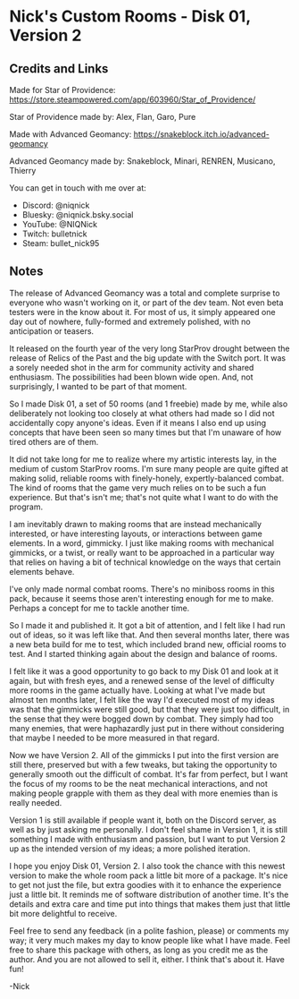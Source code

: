 Nick's Custom Rooms - Disk 01, Version 2
========================================

Credits and Links
-----------------

Made for Star of Providence:
https://store.steampowered.com/app/603960/Star_of_Providence/

Star of Providence made by:
Alex, Flan, Garo, Pure

Made with Advanced Geomancy:
https://snakeblock.itch.io/advanced-geomancy

Advanced Geomancy made by:
Snakeblock, Minari, RENREN, Musicano, Thierry

You can get in touch with me over at:
- Discord: @niqnick
- Bluesky: @niqnick.bsky.social
- YouTube: @NIQNick
- Twitch:   bulletnick
- Steam:    bullet_nick95

Notes
-----

The release of Advanced Geomancy was a total
and complete surprise to everyone who wasn't
working on it, or part of the dev team. Not
even beta testers were in the know about it.
For most of us, it simply appeared one day
out of nowhere, fully-formed and extremely
polished, with no anticipation or teasers.

It released on the fourth year of the very
long StarProv drought between the release of
Relics of the Past and the big update with
the Switch port. It was a sorely needed shot
in the arm for community activity and shared
enthusiasm. The possibilities had been blown
wide open. And, not surprisingly, I wanted
to be part of that moment.

So I made Disk 01, a set of 50 rooms (and 1
freebie) made by me, while also deliberately
not looking too closely at what others had
made so I did not accidentally copy anyone's
ideas. Even if it means I also end up using
concepts that have been seen so many times
but that I'm unaware of how tired others are
of them.

It did not take long for me to realize where
my artistic interests lay, in the medium of
custom StarProv rooms. I'm sure many people
are quite gifted at making solid, reliable
rooms with finely-honely, expertly-balanced
combat. The kind of rooms that the game very
much relies on to be such a fun experience.
But that's isn't me; that's not quite what I
want to do with the program.

I am inevitably drawn to making rooms that
are instead mechanically interested, or have
interesting layouts, or interactions between
game elements. In a word, gimmicky. I just
like making rooms with mechanical gimmicks,
or a twist, or really want to be approached
in a particular way that relies on having a
bit of technical knowledge on the ways that
certain elements behave.

I've only made normal combat rooms. There's
no miniboss rooms in this pack, because it
seems those aren't interesting enough for me
to make. Perhaps a concept for me to tackle
another time.

So I made it and published it. It got a bit
of attention, and I felt like I had run out
of ideas, so it was left like that. And then
several months later, there was a new beta
build for me to test, which included brand
new, official rooms to test. And I started
thinking again about the design and balance
of rooms.

I felt like it was a good opportunity to go
back to my Disk 01 and look at it again, but
with fresh eyes, and a renewed sense of the
level of difficulty more rooms in the game
actually have. Looking at what I've made but
almost ten months later, I felt like the way
I'd executed most of my ideas was that the
gimmicks were still good, but that they were
just too difficult, in the sense that they
were bogged down by combat. They simply had
too many enemies, that were haphazardly just
put in there without considering that maybe
I needed to be more measured in that regard.

Now we have Version 2. All of the gimmicks I
put into the first version are still there,
preserved but with a few tweaks, but taking
the opportunity to generally smooth out the
difficult of combat. It's far from perfect,
but I want the focus of my rooms to be the
neat mechanical interactions, and not making
people grapple with them as they deal with
more enemies than is really needed.

Version 1 is still available if people want
it, both on the Discord server, as well as
by just asking me personally. I don't feel
shame in Version 1, it is still something I
made with enthusiasm and passion, but I want
to put Version 2 up as the intended version
of my ideas; a more polished iteration.

I hope you enjoy Disk 01, Version 2. I also
took the chance with this newest version to
make the whole room pack a little bit more
of a package. It's nice to get not just the
file, but extra goodies with it to enhance
the experience just a little bit. It reminds
me of software distribution of another time.
It's the details and extra care and time put
into things that makes them just that little
bit more delightful to receive.

Feel free to send any feedback (in a polite
fashion, please) or comments my way; it very
much makes my day to know people like what
I have made. Feel free to share this package
with others, as long as you credit me as the
author. And you are not allowed to sell it,
either. I think that's about it. Have fun!

-Nick
